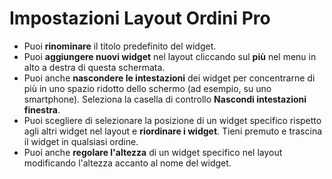 # **Impostazioni Layout Ordini Pro**

- Puoi **rinominare** il titolo predefinito del widget.
- Puoi **aggiungere nuovi widget** nel layout cliccando sul **più** nel menu in alto a destra di questa schermata.
- Puoi anche **nascondere le intestazioni** dei widget per concentrarne di più in uno spazio ridotto dello schermo (ad esempio, su uno smartphone). Seleziona la casella di controllo **Nascondi intestazioni finestra**.
- Puoi scegliere di selezionare la posizione di un widget specifico rispetto agli altri widget nel layout e **riordinare i widget**. Tieni premuto e trascina il widget in qualsiasi ordine.
- Puoi anche **regolare l'altezza** di un widget specifico nel layout modificando l'altezza accanto al nome del widget.

